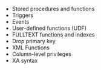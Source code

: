 - Stored procedures and functions
- Triggers
- Events
- User-defined functions (UDF)
- FULLTEXT functions and indexes
- Drop primary key
- XML Functions
- Column-level privileges
- XA syntax
